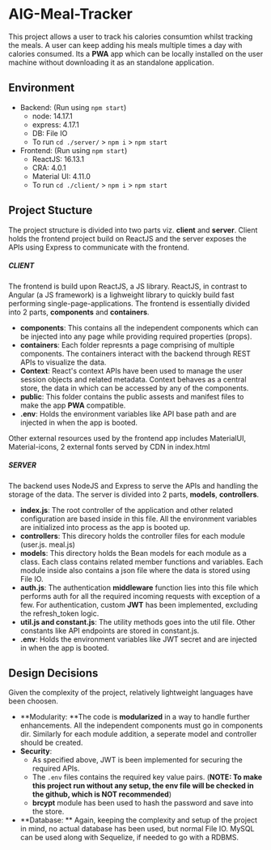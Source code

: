 # AIG-Meal-Tracker
This project allows a user to track his calories consumtion whilst tracking the meals. A user can keep adding his meals multiple times a day with calories consumed. Its a **PWA** app which can be locally installed on the user machine without downloading it as an standalone application.

## Environment

- Backend: (Run using `npm start`)
	- node: 14.17.1
	- express: 4.17.1
	- DB: File IO
    - To run `cd ./server/` > `npm i` > `npm start`
- Frontend:  (Run using `npm start`)
	- ReactJS: 16.13.1
	- CRA: 4.0.1
	- Material UI: 4.11.0
    - To run `cd ./client/` > `npm i` > `npm start`

## Project Stucture
The project structure is divided into two parts viz. **client** and **server**. Client holds the frontend project build on ReactJS and the server exposes the APIs using Express to communicate with the frontend.

##### CLIENT
The frontend is build upon ReactJS, a JS library. ReactJS, in contrast to Angular (a JS framework) is a lighweight library to quickly build fast performing single-page-applications.
The frontend is essentially divided into 2 parts, **components** and **containers**.
- **components**: This contains all the independent components which can be injected into any page while providing required properties (props).
- **containers**: Each folder represnts a page comprising of multiple components. The containers interact with the backend through REST APIs to visualize the data.
- **Context**: React's context APIs have been used to manage the user session objects and related metadata. Context behaves as a central store, the data in which can be accessed by any of the components.
- **public**: This folder contains the public assests and manifest files to make the app **PWA** compatible.
- **.env**: Holds the environment variables like API base path and are injected in when the app is booted. 

Other external resources used by the frontend app includes MaterialUI, Material-icons, 2 external fonts served by CDN in index.html

##### SERVER
The backend uses NodeJS and Express to serve the APIs and handling the storage of the data.
The server is divided into 2 parts, **models**, **controllers**.
- **index.js**:  The root controller of the application and other related configuration are based inside in this file. All the environment variables are initialized into process as the app is booted up.
- **controllers**: This direcory holds the controller files for each module (user.js. meal.js)
- **models**: This directory holds the Bean models for each module as a class. Each class contains related member functions and variables. Each module inside also contains a json file where the data is stored using File IO.
- **auth.js**: The authentication **middleware** function lies into this file which performs auth for all the required incoming requests with exception of a few. For authentication, custom **JWT** has been implemented, excluding the refresh_token logic.
- **util.js and constant.js**:  The utility methods goes into the util file. Other constants like API endpoints are stored in constant.js.
- **.env**: Holds the environment variables like JWT secret and are injected in when the app is booted.

## Design Decisions
Given the complexity of the project, relatively lightweight languages have been choosen. 

- **Modularity: **The code is **modularized** in a way to handle further enhancements. All the independent components must go in components dir. Similarly for each module addition, a seperate model and controller should be created.
- **Security**:
	- As specified above, JWT is been implemented for securing the required APIs. 
	- The `.env` files contains the required key value pairs. (**NOTE: To make this project run without any setup, the env file will be checked in the github, which is NOT recommended**)
	- **brcypt** module has been used to hash the password and save into the store.
- **Database: ** Again, keeping the complexity and setup of the project in mind, no actual database has been used, but normal File IO. MySQL can be used along with Sequelize, if needed to go with a RDBMS.
